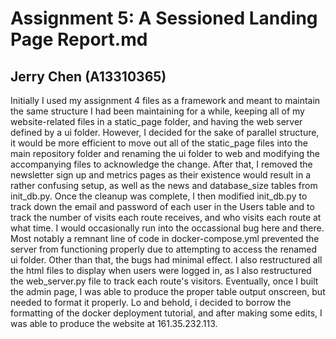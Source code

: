 # Assignment 5: A Sessioned Landing Page Report.md

## Jerry Chen (A13310365)

Initially I used my assignment 4 files as a framework and meant to maintain the same structure I had been maintaining for a while, keeping all of my website-related files in a static_page folder, and having the web server defined by a ui folder. However, I decided for the sake of parallel structure, it would be more efficient to move out all of the static_page files into the main repository folder and renaming the ui folder to web and modifying the accompanying files to acknowledge the change. After that, I removed the newsletter sign up and metrics pages as their existence would result in a rather confusing setup, as well as the news and database_size tables from init_db.py. Once the cleanup was complete, I then modified init_db.py to track down the email and password of each user in the Users table and to track the number of visits each route receives, and who visits each route at what time. I would occasionally run into the occassional bug here and there. Most notably a remnant line of code in docker-compose.yml prevented the server from functioning properly due to attempting to access the renamed ui folder. Other than that, the bugs had minimal effect. I also restructured all the html files to display when users were logged in, as I also restructured the web_server.py file to track each route's visitors. Eventually, once I built the admin page, I was able to produce the proper table output onscreen, but needed to format it properly. Lo and behold, i decided to borrow the formatting of the docker deployment tutorial, and after making some edits, I was able to produce the website at 161.35.232.113.
